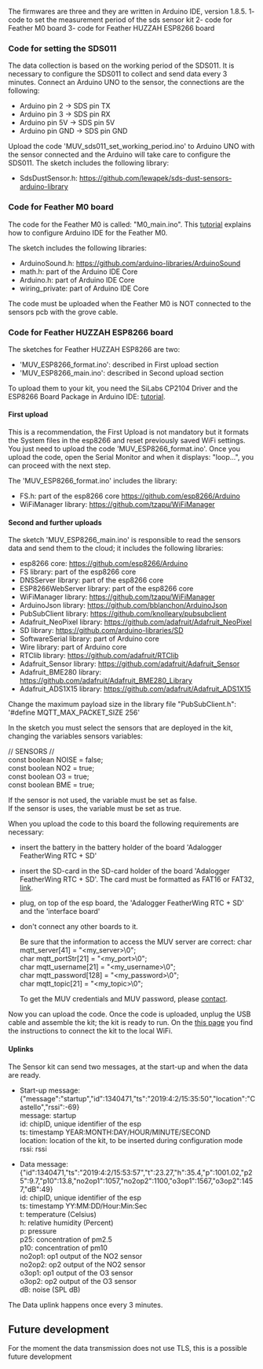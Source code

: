 The firmwares are three and they are written in Arduino IDE, version 1.8.5.
1- code to set the measurement period of the sds sensor kit
2- code for Feather M0 board
3- code for Feather HUZZAH ESP8266 board

### Code for setting the SDS011
The data collection is based on the working period of the SDS011.
It is necessary to configure the SDS011 to collect and send data every 3 minutes.
Connect an Arduino UNO to the sensor, the connections are the following: <br>

* Arduino pin 2 -> SDS pin TX
* Arduino pin 3 -> SDS pin RX
* Arduino pin 5V -> SDS pin 5V
* Arduino pin GND -> SDS pin GND

Upload the code 'MUV_sds011_set_working_period.ino' to Arduino UNO with the sensor connected and the Arduino will take care to configure the SDS011.
The sketch includes the following library:
* SdsDustSensor.h: https://github.com/lewapek/sds-dust-sensors-arduino-library


### Code for Feather M0 board
The code for the Feather M0 is called: "M0_main.ino".
This [tutorial](https://learn.adafruit.com/adafruit-feather-m0-adalogger/setup) explains how to configure Arduino IDE for the Feather M0.

The sketch includes the following libraries:
* ArduinoSound.h: https://github.com/arduino-libraries/ArduinoSound
* math.h: part of the Arduino IDE Core
* Arduino.h: part of Arduino IDE Core
* wiring_private: part of Arduino IDE Core

The code must be uploaded when the Feather M0 is NOT connected to the sensors pcb with the grove cable.

### Code for Feather HUZZAH ESP8266 board
The sketches for Feather HUZZAH ESP8266 are two:
* 'MUV_ESP8266_format.ino': described in First upload section
* 'MUV_ESP8266_main.ino': described in Second upload section

To upload them to your kit, you need the SiLabs CP2104 Driver and the ESP8266 Board Package in Arduino IDE: [tutorial](https://learn.adafruit.com/adafruit-feather-huzzah-esp8266/using-arduino-ide).


#### First upload
This is a recommendation, the First Upload is not mandatory but it formats the System files in the esp8266 and reset previously saved WiFi settings. You just need to upload the code 'MUV_ESP8266_format.ino'.
Once you upload the code, open the Serial Monitor and when it displays: "loop...", you can proceed with the next step.

The 'MUV_ESP8266_format.ino' includes the library:
* FS.h: part of the esp8266 core https://github.com/esp8266/Arduino
* WiFiManager library: https://github.com/tzapu/WiFiManager


#### Second and further uploads
The sketch 'MUV_ESP8266_main.ino' is responsible to read the sensors data and send them to the cloud; it includes the following libraries:

* esp8266 core: https://github.com/esp8266/Arduino
* FS library: part of the esp8266 core
* DNSServer library: part of the esp8266 core
* ESP8266WebServer library: part of the esp8266 core
* WiFiManager library: https://github.com/tzapu/WiFiManager
* ArduinoJson library: https://github.com/bblanchon/ArduinoJson
* PubSubClient library: https://github.com/knolleary/pubsubclient
* Adafruit_NeoPixel library: https://github.com/adafruit/Adafruit_NeoPixel
* SD library: https://github.com/arduino-libraries/SD
* SoftwareSerial library: part of Arduino core
* Wire library: part of Arduino core
* RTClib library: https://github.com/adafruit/RTClib
* Adafruit_Sensor library: https://github.com/adafruit/Adafruit_Sensor
* Adafruit_BME280 library: https://github.com/adafruit/Adafruit_BME280_Library
* Adafruit_ADS1X15 library: https://github.com/adafruit/Adafruit_ADS1X15

Change the maximum payload size in the library file "PubSubClient.h": <br>
'#define MQTT_MAX_PACKET_SIZE 256'<br>

In the sketch you must select the sensors that are deployed in the kit, changing the variables sensors variables:

//  SENSORS  //<br>
const boolean NOISE = false;<br>
const boolean NO2  = true;<br>
const boolean O3 = true;<br>
const boolean BME = true;<br>

If the sensor is not used, the variable must be set as false. <br>
If the sensor is uses, the variable must be set as true.<br>


When you upload the code to this board the following requirements are necessary:
- insert the battery in the battery holder of the board 'Adalogger FeatherWing RTC + SD'
- insert the SD-card in the SD-card holder of the board 'Adalogger FeatherWing RTC + SD'. The card must be formatted as FAT16 or FAT32, [link](https://learn.adafruit.com/adafruit-adalogger-featherwing/using-the-sd-card).
- plug, on top of the esp board, the 'Adalogger FeatherWing RTC + SD' and the 'interface board'
- don't connect any other boards to it.

  Be sure that the information to access the MUV server are correct:
  char mqtt_server[41] = "<my_server>\0";<br>
  char mqtt_portStr[21] = "<my_port>\0";<br>
  char mqtt_username[21] = "<my_username>\0";<br>
  char mqtt_password[128] = "<my_password>\0";<br>
  char mqtt_topic[21] = "<my_topic>\0";<br>

  To get the MUV credentials and MUV password, please [contact](https://github.com/waagsociety/air_quality_sensor_kit/tree/master/MUV%20Kit#contacts).

Now you can upload the code.
Once the code is uploaded, unplug the USB cable and assemble the kit; the kit is ready to run. On the [this page](https://github.com/waagsociety/air_quality_sensor_kit/tree/master/MUV%20Kit) you find the instructions to connect the kit to the local WiFi.

#### Uplinks
The Sensor kit can send two messages, at the start-up and when the data are ready.

- Start-up message:<br> {"message":"startup","id":1340471,"ts":"2019:4:2/15:35:50","location":"Castello","rssi":-69}<br>
message: startup <br>
id: chipID, unique identifier of the esp <br>
ts: timestamp YEAR:MONTH:DAY/HOUR/MINUTE/SECOND <br>
location: location of the kit, to be inserted during configuration mode <br>
rssi: rssi <br>

- Data message:<br>
{"id":1340471,"ts":"2019:4:2/15:53:57","t":23.27,"h":35.4,"p":1001.02,"p25":9.7,"p10":13.8,"no2op1":1057,"no2op2":1100,"o3op1":1567,"o3op2":1457,"dB":49}<br>
id: chipID, unique identifier of the esp <br>
ts: timestamp YY:MM:DD/Hour:Min:Sec <br>
t: temperature (Celsius)<br>
h: relative humidity (Percent)<br>
p: pressure<br>
p25: concentration of pm2.5<br>
p10: concentration of pm10 <br>
no2op1: op1 output of the NO2 sensor <br>
no2op2: op2 output of the NO2 sensor <br>
o3op1: op1 output of the O3 sensor <br>
o3op2: op2 output of the O3 sensor <br>
dB: noise (SPL dB)

The Data uplink happens once every 3 minutes.

## Future development

For the moment the data transmission does not use TLS, this is a possible future development
